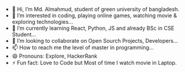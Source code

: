 - 👋 Hi, I’m Md. Almahmud, student of green university of bangladesh.
- 👀 I’m interested in coding, playing online games, watching movie & exploring technologies...
- 🌱 I’m currently learning React, Python, JS and already BSc in CSE Student...
- 💞️ I’m looking to collaborate on Open Sourch Projects, Developers... 
- 📫 How to reach me the level of master in programming...
- 😄 Pronouns: Explore, HackerRank
- ⚡ Fun fact: Love to Code but Most of time I watch movie in Laptop.

<!---
almahmud23/almahmud23 is a ✨ special ✨ repository because its `README.md` (this file) appears on your GitHub profile.
You can click the Preview link to take a look at your changes.
--->
